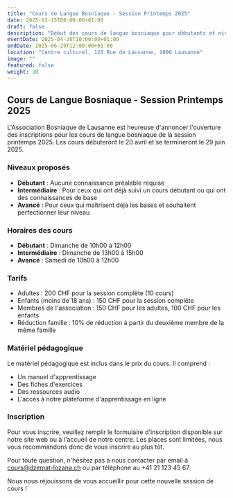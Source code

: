 ```yaml
---
title: "Cours de Langue Bosniaque - Session Printemps 2025"
date: 2025-03-15T08:00:00+01:00
draft: false
description: "Début des cours de langue bosniaque pour débutants et niveau intermédiaire."
eventDate: 2025-04-20T10:00:00+01:00
endDate: 2025-06-29T12:00:00+01:00
location: "Centre culturel, 123 Rue de Lausanne, 1000 Lausanne"
image: ""
featured: false
weight: 30
---
```


## Cours de Langue Bosniaque - Session Printemps 2025

L'Association Bosniaque de Lausanne est heureuse d'annoncer l'ouverture des inscriptions pour les cours de langue bosniaque de la session printemps 2025. Les cours débuteront le 20 avril et se termineront le 29 juin 2025.

### Niveaux proposés

- **Débutant** : Aucune connaissance préalable requise
- **Intermédiaire** : Pour ceux qui ont déjà suivi un cours débutant ou qui ont des connaissances de base
- **Avancé** : Pour ceux qui maîtrisent déjà les bases et souhaitent perfectionner leur niveau

### Horaires des cours

- **Débutant** : Dimanche de 10h00 à 12h00
- **Intermédiaire** : Dimanche de 13h00 à 15h00
- **Avancé** : Samedi de 10h00 à 12h00

### Tarifs

- Adultes : 200 CHF pour la session complète (10 cours)
- Enfants (moins de 18 ans) : 150 CHF pour la session complète
- Membres de l'association : 150 CHF pour les adultes, 100 CHF pour les enfants
- Réduction famille : 10% de réduction à partir du deuxième membre de la même famille

### Matériel pédagogique

Le matériel pédagogique est inclus dans le prix du cours. Il comprend :
- Un manuel d'apprentissage
- Des fiches d'exercices
- Des ressources audio
- L'accès à notre plateforme d'apprentissage en ligne

### Inscription

Pour vous inscrire, veuillez remplir le formulaire d'inscription disponible sur notre site web ou à l'accueil de notre centre. Les places sont limitées, nous vous recommandons donc de vous inscrire au plus tôt.

Pour toute question, n'hésitez pas à nous contacter par email à cours@dzemat-lozana.ch ou par téléphone au +41 21 123 45 67.

Nous nous réjouissons de vous accueillir pour cette nouvelle session de cours !